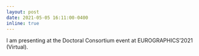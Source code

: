 ```yaml
---
layout: post
date: 2021-05-05 16:11:00-0400
inline: true
---
```


I am presenting at the Doctoral Consortium event at EUROGRAPHICS’2021 (Virtual).